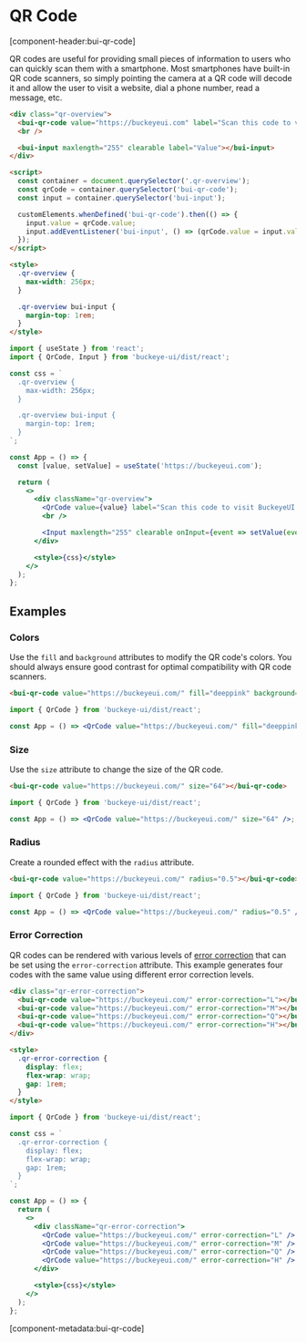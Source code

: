 # QR Code

[component-header:bui-qr-code]

QR codes are useful for providing small pieces of information to users who can quickly scan them with a smartphone. Most smartphones have built-in QR code scanners, so simply pointing the camera at a QR code will decode it and allow the user to visit a website, dial a phone number, read a message, etc.

```html preview
<div class="qr-overview">
  <bui-qr-code value="https://buckeyeui.com" label="Scan this code to visit BuckeyeUI on the web!"></bui-qr-code>
  <br />

  <bui-input maxlength="255" clearable label="Value"></bui-input>
</div>

<script>
  const container = document.querySelector('.qr-overview');
  const qrCode = container.querySelector('bui-qr-code');
  const input = container.querySelector('bui-input');

  customElements.whenDefined('bui-qr-code').then(() => {
    input.value = qrCode.value;
    input.addEventListener('bui-input', () => (qrCode.value = input.value));
  });
</script>

<style>
  .qr-overview {
    max-width: 256px;
  }

  .qr-overview bui-input {
    margin-top: 1rem;
  }
</style>
```

```jsx react
import { useState } from 'react';
import { QrCode, Input } from 'buckeye-ui/dist/react';

const css = `
  .qr-overview {
    max-width: 256px;
  }

  .qr-overview bui-input {
    margin-top: 1rem;
  }
`;

const App = () => {
  const [value, setValue] = useState('https://buckeyeui.com');

  return (
    <>
      <div className="qr-overview">
        <QrCode value={value} label="Scan this code to visit BuckeyeUI on the web!" />
        <br />

        <Input maxlength="255" clearable onInput={event => setValue(event.target.value)} />
      </div>

      <style>{css}</style>
    </>
  );
};
```

## Examples

### Colors

Use the `fill` and `background` attributes to modify the QR code's colors. You should always ensure good contrast for optimal compatibility with QR code scanners.

```html preview
<bui-qr-code value="https://buckeyeui.com/" fill="deeppink" background="white"></bui-qr-code>
```

```jsx react
import { QrCode } from 'buckeye-ui/dist/react';

const App = () => <QrCode value="https://buckeyeui.com/" fill="deeppink" background="white" />;
```

### Size

Use the `size` attribute to change the size of the QR code.

```html preview
<bui-qr-code value="https://buckeyeui.com/" size="64"></bui-qr-code>
```

```jsx react
import { QrCode } from 'buckeye-ui/dist/react';

const App = () => <QrCode value="https://buckeyeui.com/" size="64" />;
```

### Radius

Create a rounded effect with the `radius` attribute.

```html preview
<bui-qr-code value="https://buckeyeui.com/" radius="0.5"></bui-qr-code>
```

```jsx react
import { QrCode } from 'buckeye-ui/dist/react';

const App = () => <QrCode value="https://buckeyeui.com/" radius="0.5" />;
```

### Error Correction

QR codes can be rendered with various levels of [error correction](https://www.qrcode.com/en/about/error_correction.html) that can be set using the `error-correction` attribute. This example generates four codes with the same value using different error correction levels.

```html preview
<div class="qr-error-correction">
  <bui-qr-code value="https://buckeyeui.com/" error-correction="L"></bui-qr-code>
  <bui-qr-code value="https://buckeyeui.com/" error-correction="M"></bui-qr-code>
  <bui-qr-code value="https://buckeyeui.com/" error-correction="Q"></bui-qr-code>
  <bui-qr-code value="https://buckeyeui.com/" error-correction="H"></bui-qr-code>
</div>

<style>
  .qr-error-correction {
    display: flex;
    flex-wrap: wrap;
    gap: 1rem;
  }
</style>
```

```jsx react
import { QrCode } from 'buckeye-ui/dist/react';

const css = `
  .qr-error-correction {
    display: flex;
    flex-wrap: wrap;
    gap: 1rem;
  }
`;

const App = () => {
  return (
    <>
      <div className="qr-error-correction">
        <QrCode value="https://buckeyeui.com/" error-correction="L" />
        <QrCode value="https://buckeyeui.com/" error-correction="M" />
        <QrCode value="https://buckeyeui.com/" error-correction="Q" />
        <QrCode value="https://buckeyeui.com/" error-correction="H" />
      </div>

      <style>{css}</style>
    </>
  );
};
```

[component-metadata:bui-qr-code]

